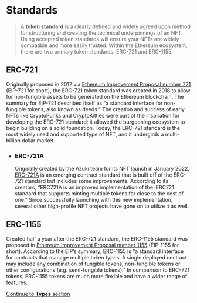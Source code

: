# Standards

> A **token standard** is a clearly defined and widely agreed upon method for structuring and creating the technical underpinnings of an NFT. Using accepted token standards will ensure your NFTs are widely compatible and more easily trusted. Within the Ethereum ecosystem, there are two primary token standards: ERC-721 and ERC-1155.

## ERC-721
Originally proposed in 2017 via [Ethereum Improvement Proposal number 721](https://eips.ethereum.org/EIPS/eip-721) (EIP-721 for short), the ERC-721 token standard was created in 2018 to allow for non-fungible assets to be generated on the Ethereum blockchain. The summary for EIP-721 described itself as “a standard interface for non-fungible tokens, also known as deeds.” The creation and success of early NFTs like CryptoPunks and CryptoKitties were part of the inspiration for developing the ERC-721 standard; it allowed the burgeoning ecosystem to begin building on a solid foundation. Today, the ERC-721 standard is the most widely used and supported type of NFT, and it undergirds a multi-billion dollar market.

* ### ERC-721A
  Originally created by the Azuki team for its NFT launch in January 2022, [ERC-721A](https://www.erc721a.org/) is an emerging contract standard that is built off of the ERC-721 standard but includes some improvements. According to its creators, “ERC721A is an improved implementation of the IERC721 standard that supports minting multiple tokens for close to the cost of one.” Since successfully launching with this new implementation, several other high-profile NFT projects have gone on to utilize it as well.

## ERC-1155
Created half a year after the ERC-721 standard, the ERC-1155 standard was proposed in [Ethereum Improvement Proposal number 1155](https://eips.ethereum.org/EIPS/eip-1155) (EIP-1155 for short). According to the EIP’s summary, ERC-1155 is “a standard interface for contracts that manage multiple token types. A single deployed contract may include any combination of fungible tokens, non-fungible tokens or other configurations (e.g. semi-fungible tokens).” In comparison to ERC-721 tokens, ERC-1155 tokens are much more flexible and have a wider range of features.

[Continue to **Types** section](/docs/encyclopedia/part-1/types)
